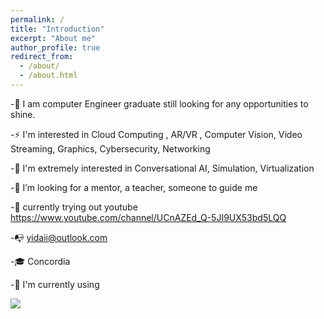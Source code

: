 ```yaml
---
permalink: /
title: "Introduction"
excerpt: "About me"
author_profile: true
redirect_from: 
  - /about/
  - /about.html
---
```

-🌱  I am computer Engineer graduate still looking for any opportunities to shine.

-⚡  I'm interested in Cloud Computing , AR/VR , Computer Vision, Video Streaming, Graphics, Cybersecurity, Networking

-💫  I'm extremely interested in Conversational AI, Simulation, Virtualization  

-👯  I’m looking for a mentor, a teacher, someone to guide me

-💬  currently trying out youtube https://www.youtube.com/channel/UCnAZEd_Q-5JI9UX53bd5LQQ

-📭  yidaii@outlook.com

-🎓  Concordia

-🔭  I'm currently using

<a href="https://wakatime.com"><img src="https://wakatime.com/share/@yida/b093ff7d-e18f-4b6a-ba1a-d4fca6889097.png" /></a>



